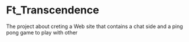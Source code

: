 # Ft_Transcendence
The project about creting a Web site that contains a chat side and a ping pong game to play with other

